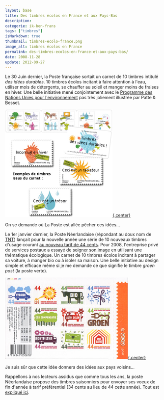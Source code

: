```yaml
---
layout: base
title: Des timbres écolos en France et aux Pays-Bas
description: 
categorie: ik-ben-frans
tags: ["timbres"]
isMarkdown: true
thumbnail: timbres-ecolo-france.png
image_alt: timbres écolos en France
permalink: des-timbres-ecolos-en-france-et-aux-pays-bas/
date: 2008-11-28
update: 2012-09-27
---
```




Le 30 Juin dernier, la Poste française sortait un carnet de 10 timbres intitulé *des idées durables*. 10 timbres écolos incitant à faire attention à l'eau, utiliser mois de détergents, se chauffer au soleil et manger moins de fraises en hiver. Une belle initiative mené conjointement avec le [Programme des Nations Unies pour l'environnement](http://www.unep.org/french/) pas très joliement illustrée par Patte & Besset.

[![timbres écolos en France](timbres-ecolo-france.png){.center}](http://timbres.laposte.fr/detailarticle.jgi?idCarac=&idGamme=035&idArbo=009&page=1&index=3&idArticle=1108485)

On se demande où La Poste est allée pêcher ces idées...


Le 1er janvier dernier, la Poste Néerlandaise (répondant au doux nom de [TNT](/la-poste-prends-les-couleurs-d-halloween)) lançait pour la nouvelle année une série de 10 nouveaux timbres d'usage courant [au nouveau tarif de 44 cents](/augmentation-du-prix-du-timbre). Pour 2008, l'entreprise privé de services postaux a essayé de [soigner son image](http://www.tntpost.nl/voorthuis/groen/) en utilisant une thématique écologique. Un carnet de 10 timbres écolos incitant à partager sa voiture, à manger bio ou à isoler sa maison. Une belle initiative au design simple et efficace même si je me demande ce que signifie le timbre *groen post* (la poste verte).

[![timbres écologiques aux Pays-Bas](timbres-ecologiques-tnt-post.png){.center}](http://www.tntpost.nl/voorthuis/groen/groenepostzegels/index.aspx)

Je suis sûr que cette idée donnera des idées aux pays voisins...

Rappellons à nos lecteurs assidus que comme tous les ans, la poste Néerlandaise propose des timbres saisonniers pour envoyer ses voeux de fin d'année à tarif préférentiel (34 cents au lieu de 44 cette année). Tout est [expliqué ici](/les-timbres-de-saison).
